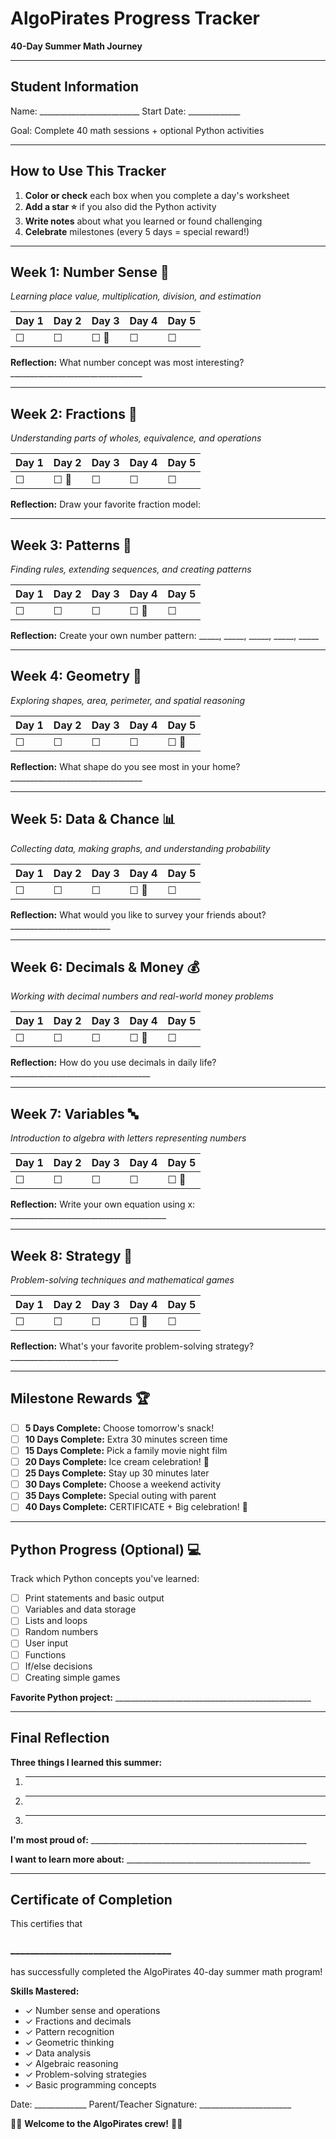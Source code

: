 # AlgoPirates Progress Tracker
**40-Day Summer Math Journey**

---

## Student Information

Name: _________________________ Start Date: _____________ 

Goal: Complete 40 math sessions + optional Python activities

---

## How to Use This Tracker

1. **Color or check** each box when you complete a day's worksheet
2. **Add a star ⭐** if you also did the Python activity
3. **Write notes** about what you learned or found challenging
4. **Celebrate** milestones (every 5 days = special reward!)

---

## Week 1: Number Sense 🔢
*Learning place value, multiplication, division, and estimation*

| Day 1 | Day 2 | Day 3 | Day 4 | Day 5 |
|-------|-------|-------|-------|-------|
| ☐     | ☐     | ☐ 🐍  | ☐     | ☐     |

**Reflection:** What number concept was most interesting? _________________________________

---

## Week 2: Fractions 🍕
*Understanding parts of wholes, equivalence, and operations*

| Day 1 | Day 2 | Day 3 | Day 4 | Day 5 |
|-------|-------|-------|-------|-------|
| ☐     | ☐ 🐍  | ☐     | ☐     | ☐     |

**Reflection:** Draw your favorite fraction model: 

---

## Week 3: Patterns 🔄
*Finding rules, extending sequences, and creating patterns*

| Day 1 | Day 2 | Day 3 | Day 4 | Day 5 |
|-------|-------|-------|-------|-------|
| ☐     | ☐     | ☐     | ☐ 🐍  | ☐     |

**Reflection:** Create your own number pattern: _____, _____, _____, _____, _____

---

## Week 4: Geometry 📐
*Exploring shapes, area, perimeter, and spatial reasoning*

| Day 1 | Day 2 | Day 3 | Day 4 | Day 5 |
|-------|-------|-------|-------|-------|
| ☐     | ☐     | ☐     | ☐     | ☐ 🐍  |

**Reflection:** What shape do you see most in your home? _________________________________

---

## Week 5: Data & Chance 📊
*Collecting data, making graphs, and understanding probability*

| Day 1 | Day 2 | Day 3 | Day 4 | Day 5 |
|-------|-------|-------|-------|-------|
| ☐     | ☐     | ☐     | ☐ 🐍  | ☐     |

**Reflection:** What would you like to survey your friends about? _________________________

---

## Week 6: Decimals & Money 💰
*Working with decimal numbers and real-world money problems*

| Day 1 | Day 2 | Day 3 | Day 4 | Day 5 |
|-------|-------|-------|-------|-------|
| ☐     | ☐     | ☐     | ☐ 🐍  | ☐     |

**Reflection:** How do you use decimals in daily life? ___________________________________

---

## Week 7: Variables 🔤
*Introduction to algebra with letters representing numbers*

| Day 1 | Day 2 | Day 3 | Day 4 | Day 5 |
|-------|-------|-------|-------|-------|
| ☐     | ☐     | ☐     | ☐     | ☐ 🐍  |

**Reflection:** Write your own equation using x: _______________________________________

---

## Week 8: Strategy 🧩
*Problem-solving techniques and mathematical games*

| Day 1 | Day 2 | Day 3 | Day 4 | Day 5 |
|-------|-------|-------|-------|-------|
| ☐     | ☐     | ☐     | ☐ 🐍  | ☐     |

**Reflection:** What's your favorite problem-solving strategy? ___________________________

---

## Milestone Rewards 🏆

- [ ] **5 Days Complete:** Choose tomorrow's snack!
- [ ] **10 Days Complete:** Extra 30 minutes screen time
- [ ] **15 Days Complete:** Pick a family movie night film
- [ ] **20 Days Complete:** Ice cream celebration! 🍦
- [ ] **25 Days Complete:** Stay up 30 minutes later
- [ ] **30 Days Complete:** Choose a weekend activity
- [ ] **35 Days Complete:** Special outing with parent
- [ ] **40 Days Complete:** CERTIFICATE + Big celebration! 🎉

---

## Python Progress (Optional) 💻

Track which Python concepts you've learned:

- [ ] Print statements and basic output
- [ ] Variables and data storage
- [ ] Lists and loops
- [ ] Random numbers
- [ ] User input
- [ ] Functions
- [ ] If/else decisions
- [ ] Creating simple games

**Favorite Python project:** _________________________________________________

---

## Final Reflection

**Three things I learned this summer:**
1. _____________________________________________________________________
2. _____________________________________________________________________
3. _____________________________________________________________________

**I'm most proud of:** ______________________________________________________

**I want to learn more about:** ______________________________________________

---

## Certificate of Completion

This certifies that

### _________________________________

has successfully completed the AlgoPirates 40-day summer math program!

**Skills Mastered:**
- ✓ Number sense and operations
- ✓ Fractions and decimals
- ✓ Pattern recognition
- ✓ Geometric thinking
- ✓ Data analysis
- ✓ Algebraic reasoning
- ✓ Problem-solving strategies
- ✓ Basic programming concepts

Date: _____________ Parent/Teacher Signature: _______________________

🏴‍☠️ **Welcome to the AlgoPirates crew!** 🏴‍☠️